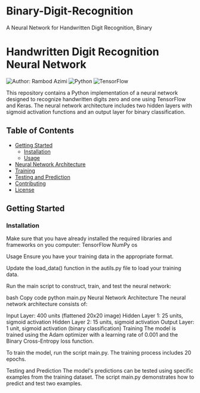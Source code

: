 # Binary-Digit-Recognition
A Neural Network for Handwritten Digit Recognition, Binary

# Handwritten Digit Recognition Neural Network

![Author: Rambod Azimi](https://img.shields.io/badge/Author-Rambod%20Azimi-blue)
![Python](https://img.shields.io/badge/Python-3.7%2B-blue)
![TensorFlow](https://img.shields.io/badge/TensorFlow-2.x%2B-orange)

This repository contains a Python implementation of a neural network designed to recognize handwritten digits zero and one using TensorFlow and Keras. The neural network architecture includes two hidden layers with sigmoid activation functions and an output layer for binary classification.

## Table of Contents

- [Getting Started](#getting-started)
  - [Installation](#installation)
  - [Usage](#usage)
- [Neural Network Architecture](#neural-network-architecture)
- [Training](#training)
- [Testing and Prediction](#testing-and-prediction)
- [Contributing](#contributing)
- [License](#license)

## Getting Started

### Installation
Make sure that you have already installed the required libraries and frameworks on you computer:
TensorFlow
NumPy
os

Usage
Ensure you have your training data in the appropriate format.

Update the load_data() function in the autils.py file to load your training data.

Run the main script to construct, train, and test the neural network:

bash
Copy code
python main.py
Neural Network Architecture
The neural network architecture consists of:

Input Layer: 400 units (flattened 20x20 image)
Hidden Layer 1: 25 units, sigmoid activation
Hidden Layer 2: 15 units, sigmoid activation
Output Layer: 1 unit, sigmoid activation (binary classification)
Training
The model is trained using the Adam optimizer with a learning rate of 0.001 and the Binary Cross-Entropy loss function.

To train the model, run the script main.py. The training process includes 20 epochs.

Testing and Prediction
The model's predictions can be tested using specific examples from the training dataset. The script main.py demonstrates how to predict and test two examples.
